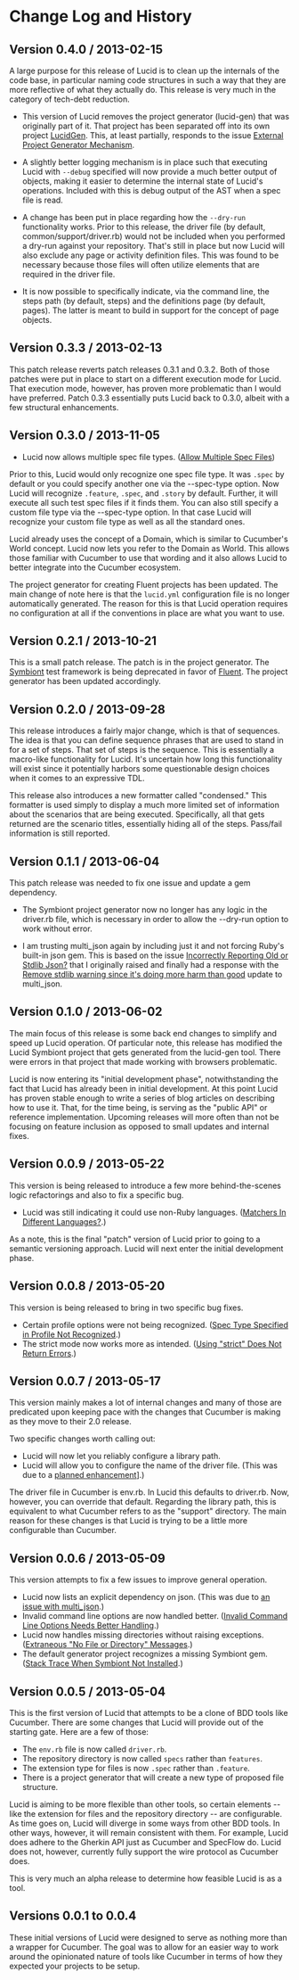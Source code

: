Change Log and History
======================

Version 0.4.0 / 2013-02-15
--------------------------

A large purpose for this release of Lucid is to clean up the internals of the code base, in particular naming code structures in such a way that they are more reflective of what they actually do. This release is very much in the category of tech-debt reduction.

* This version of Lucid removes the project generator (lucid-gen) that was originally part of it. That project has been separated off into its own project [LucidGen](https://github.com/jnyman/lucid-gen). This, at least partially, responds to the issue [External Project Generator Mechanism](https://github.com/jnyman/lucid/issues/14).

* A slightly better logging mechanism is in place such that executing Lucid with `--debug` specified will now provide a much better output of objects, making it easier to determine the internal state of Lucid's operations. Included with this is debug output of the AST when a spec file is read.

* A change has been put in place regarding how the `--dry-run` functionality works. Prior to this release, the driver file (by default, common/support/driver.rb) would not be included when you performed a dry-run against your repository. That's still in place but now Lucid will also exclude any page or activity definition files. This was found to be necessary because those files will often utilize elements that are required in the driver file.

* It is now possible to specifically indicate, via the command line, the steps path (by default, steps) and the definitions page (by default, pages). The latter is meant to build in support for the concept of page objects.

Version 0.3.3 / 2013-02-13
--------------------------

This patch release reverts patch releases 0.3.1 and 0.3.2. Both of those patches were put in place to start on a different execution mode for Lucid. That execution mode, however, has proven more problematic than I would have preferred. Patch 0.3.3 essentially puts Lucid back to 0.3.0, albeit with a few structural enhancements.

Version 0.3.0 / 2013-11-05
--------------------------

* Lucid now allows multiple spec file types. ([Allow Multiple Spec Files](https://github.com/jnyman/lucid/issues/6))

Prior to this, Lucid would only recognize one spec file type. It was `.spec` by default or you could specify another one via the --spec-type option. Now Lucid will recognize `.feature`, `.spec`, and `.story` by default. Further, it will execute all such test spec files if it finds them. You can also still specify a custom file type via the --spec-type option. In that case Lucid will recognize your custom file type as well as all the standard ones.

Lucid already uses the concept of a Domain, which is similar to Cucumber's World concept. Lucid now lets you refer to the Domain as World. This allows those familiar with Cucumber to use that wording and it also allows Lucid to better integrate into the Cucumber ecosystem.

The project generator for creating Fluent projects has been updated. The main change of note here is that the `lucid.yml` configuration file is no longer automatically generated. The reason for this is that Lucid operation requires no configuration at all if the conventions in place are what you want to use.

Version 0.2.1 / 2013-10-21
--------------------------

This is a small patch release. The patch is in the project generator. The [Symbiont](https://github.com/jnyman/symbiont) test framework is being deprecated in favor of [Fluent](https://github.com/jnyman/fluent). The project generator has been updated accordingly.

Version 0.2.0 / 2013-09-28
--------------------------

This release introduces a fairly major change, which is that of sequences. The idea is that you can define sequence phrases that are used to stand in for a set of steps. That set of steps is the sequence. This is essentially a macro-like functionality for Lucid. It's uncertain how long this functionality will exist since it potentially harbors some questionable design choices when it comes to an expressive TDL.

This release also introduces a new formatter called "condensed." This formatter is used simply to display a much more limited set of information about the scenarios that are being executed. Specifically, all that gets returned are the scenario titles, essentially hiding all of the steps. Pass/fail information is still reported.

Version 0.1.1 / 2013-06-04
--------------------------

This patch release was needed to fix one issue and update a gem dependency.

* The Symbiont project generator now no longer has any logic in the driver.rb file, which is necessary in order to allow the --dry-run option to work without error.

* I am trusting multi_json again by including just it and not forcing Ruby's built-in json gem. This is based on the issue [Incorrectly Reporting Old or Stdlib Json?](https://github.com/intridea/multi_json/issues/114) that I originally raised and finally had a response with the [Remove stdlib warning since it's doing more harm than good](https://github.com/intridea/multi_json/pull/122) update to multi_json.

Version 0.1.0 / 2013-06-02
--------------------------

The main focus of this release is some back end changes to simplify and speed up Lucid operation. Of particular note, this release has modified the Lucid Symbiont project that gets generated from the lucid-gen tool. There were errors in that project that made working with browsers problematic.

Lucid is now entering its "initial development phase", notwithstanding the fact that Lucid has already been in initial development. At this point Lucid has proven stable enough to write a series of blog articles on describing how to use it. That, for the time being, is serving as the "public API" or reference implementation. Upcoming releases will more often than not be focusing on feature inclusion as opposed to small updates and internal fixes.


Version 0.0.9 / 2013-05-22
--------------------------

This version is being released to introduce a few more behind-the-scenes logic refactorings and also to fix a specific bug.

* Lucid was still indicating it could use non-Ruby languages. ([Matchers In Different Languages?](https://github.com/jnyman/lucid/issues/11).)

As a note, this is the final "patch" version of Lucid prior to going to a semantic versioning approach. Lucid will next enter the initial development phase.

Version 0.0.8 / 2013-05-20
--------------------------

This version is being released to bring in two specific bug fixes.

* Certain profile options were not being recognized. ([Spec Type Specified in Profile Not Recognized](https://github.com/jnyman/lucid/issues/10).)
* The strict mode now works more as intended. ([Using "strict" Does Not Return Errors](https://github.com/jnyman/lucid/issues/8).)

Version 0.0.7 / 2013-05-17
--------------------------

This version mainly makes a lot of internal changes and many of those are predicated upon keeping pace with the changes that Cucumber is making as they move to their 2.0 release.

Two specific changes worth calling out:

* Lucid will now let you reliably configure a library path.
* Lucid will allow you to configure the name of the driver file. (This was due to a [planned enhancement](https://github.com/jnyman/lucid/issues/2)].)

The driver file in Cucumber is env.rb. In Lucid this defaults to driver.rb. Now, however, you can override that default. Regarding the library path, this is equivalent to what Cucumber refers to as the "support" directory. The main reason for these changes is that Lucid is trying to be a little more configurable than Cucumber.

Version 0.0.6 / 2013-05-09
--------------------------

This version attempts to fix a few issues to improve general operation.

* Lucid now lists an explicit dependency on json. (This was due to [an issue with multi_json](https://github.com/intridea/multi_json/issues/114).)
* Invalid command line options are now handled better. ([Invalid Command Line Options Needs Better Handling](https://github.com/jnyman/lucid/issues/1).)
* Lucid now handles missing directories without raising exceptions. ([Extraneous "No File or Directory" Messages](https://github.com/jnyman/lucid/issues/3).)
* The default generator project recognizes a missing Symbiont gem. ([Stack Trace When Symbiont Not Installed](https://github.com/jnyman/lucid/issues/5).)

Version 0.0.5 / 2013-05-04
--------------------------

This is the first version of Lucid that attempts to be a clone of BDD tools like Cucumber. There are some changes that Lucid will provide out of the starting gate. Here are a few of those:

* The `env.rb` file is now called `driver.rb`.
* The repository directory is now called `specs` rather than `features`.
* The extension type for files is now `.spec` rather than `.feature`.
* There is a project generator that will create a new type of proposed file structure.

Lucid is aiming to be more flexible than other tools, so certain elements -- like the extension for files and the repository directory -- are configurable. As time goes on, Lucid will diverge in some ways from other BDD tools. In other ways, however, it will remain consistent with them. For example, Lucid does adhere to the Gherkin API just as Cucumber and SpecFlow do. Lucid does not, however, currently fully support the wire protocol as Cucumber does.

This is very much an alpha release to determine how feasible Lucid is as a tool.

Versions 0.0.1 to 0.0.4
-----------------------

These initial versions of Lucid were designed to serve as nothing more than a wrapper for Cucumber. The goal was to allow for an easier way to work around the opinionated nature of tools like Cucumber in terms of how they expected your projects to be setup.
